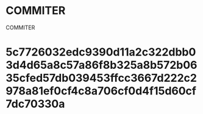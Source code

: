 # COMMITER
COMMITER






# 5c7726032edc9390d11a2c322dbb03d4d65a8c57a86f8b325a8b572b0635cfed57db039453ffcc3667d222c2978a81ef0cf4c8a706cf0d4f15d60cf7dc70330a
